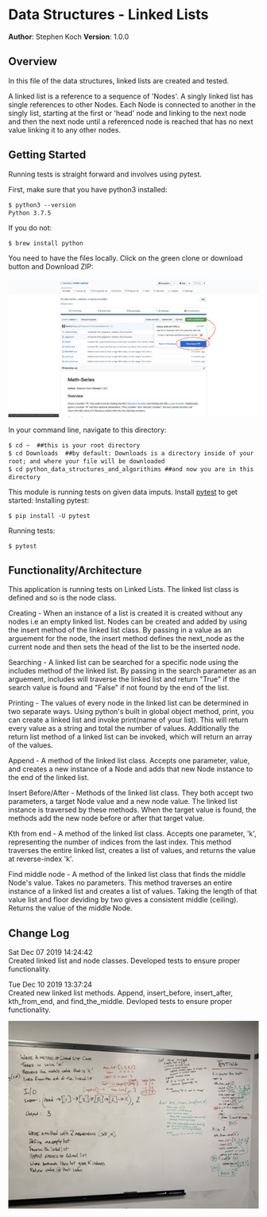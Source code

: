 # Data Structures - Linked Lists

**Author**: Stephen Koch
**Version**: 1.0.0

## Overview
In this file of the data structures, linked lists are created and tested.

A linked list is a reference to a sequence of 'Nodes'. A singly linked list has single references to other Nodes. Each Node is connected to another in the singly list, starting at the first or 'head' node and linking to the next node and then the next node until a referenced node is reached that has no next value linking it to any other nodes.

## Getting Started
Running tests is straight forward and involves using pytest.

First, make sure that you have python3 installed:
```
$ python3 --version
Python 3.7.5
```
If you do not:
```
$ brew install python
```
You need to have the files locally. Click on the green clone or download button and Download ZIP:

![Click_to_download](assets/Click_to_download.png)


In your command line, navigate to this directory:
```
$ cd ~  ##this is your root directory
$ cd Downloads  ##by default: Downloads is a directory inside of your root; and where your file will be downloaded
$ cd python_data_structures_and_algorithims ##and now you are in this directory
```
This module is running tests on given data imputs. Install [pytest](https://docs.pytest.org/en/latest/getting-started.html) to get started:
Installing pytest:
```
$ pip install -U pytest
```
Running tests:
```
$ pytest
```
## Functionality/Architecture
This application is running tests on Linked Lists. The linked list class is defined and so is the node class.

Creating - When an instance of a list is created it is created without any nodes i.e an empty linked list. Nodes can be created and added by using the insert method of the linked list class. By passing in a value as an arguement for the node, the insert method defines the next_node as the current node and then sets the head of the list to be the inserted node.

Searching - A linked list can be searched for a specific node using the includes method of the linked list. By passing in the search parameter as an arguement, includes will traverse the linked list and return "True" if the search value is found and "False" if not found by the end of the list.

Printing - The values of every node in the linked list can be determined in two separate ways. Using python's built in global object method, print, you can create a linked list and invoke print(name of your list). This will return every value as a string and total the number of values. Additionally the return list method of a linked list can be invoked, which will return an array of the values.

Append - A method of the linked list class. Accepts one parameter, value, and creates a new instance of a Node and adds that new Node instance to the end of the linked list.

Insert Before/After - Methods of the linked list class. They both accept two parameters, a target Node value and a new node value. The linked list instance is traversed by these methods. When the target value is found, the methods add the new node before or after that target value.

Kth from end - A method of the linked list class. Accepts one parameter, 'k', representing the number of indices from the last index. This method traverses the entire linked list, creates a list of values, and returns the value at reverse-index 'k'.

Find middle node - A method of the linked list class that finds the middle Node's value. Takes no parameters. This method traverses an entire instance of a linked list and creates a list of values. Taking the length of that value list and floor deviding by two gives a consistent middle (ceiling). Returns the value of the middle Node.

## Change Log
Sat Dec 07 2019 14:24:42<br>Created linked list and node classes. Developed tests to ensure proper functionality.

Tue Dec 10 2019 13:37:24<br>Created new linked list methods. Append, insert_before, insert_after, kth_from_end, and find_the_middle. Devloped tests to ensure proper functionality.

![Class 07](../../assets/kth_value.jpeg)

